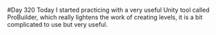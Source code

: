 #Day 320
Today I started practicing with a very useful Unity tool called ProBuilder, which really lightens the work of creating levels, it is a bit complicated to use but very useful.